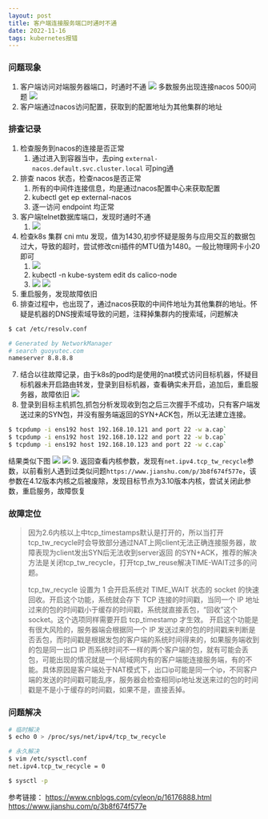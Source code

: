 ```yaml
---
layout: post
title: 客户端连接服务端口时通时不通
date: 2022-11-16
tags: kubernetes报错
---
```

### 问题现象
1. 客户端访问对端服务器端口，时通时不通
![](/images/posts/media/16685885964780.jpg)
多数服务出现连接nacos 500问题
![](/images/posts/media/16685883545567.jpg)
2. 客户端通过nacos访问配置，获取到的配置地址为其他集群的地址

### 排查记录
1. 检查服务到nacos的连接是否正常
    1. 通过进入到容器当中，去ping `external-nacos.default.svc.cluster.local` 可ping通
2. 排查 nacos 状态，检查nacos是否正常
    1. 所有的中间件连接信息，均是通过nacos配置中心来获取配置
    2. kubectl get ep external-nacos
    3. 逐一访问 endpoint 均正常
3. 客户端telnet数据库端口，发现时通时不通
    1. ![](/images/posts/media/16685883757203.jpg)
4. 检查k8s 集群 cni mtu 发现，值为1430,初步怀疑是服务与应用交互的数据包过大，导致的超时，尝试修改cni插件的MTU值为1480。一般比物理网卡小20即可
    1. ![](/images/posts/media/16685890534335.jpg)
    2. kubectl  -n kube-system edit ds calico-node
    3. ![](/images/posts/media/16685892812370.jpg)
    ![](/images/posts/media/16685893040203.jpg)
5. 重启服务，发现故障依旧
6. 排查过程中，也出现了，通过nacos获取的中间件地址为其他集群的地址。怀疑是机器的DNS搜索域导致的问题，注释掉集群内的搜索域，问题解决

```bash
$ cat /etc/resolv.conf

# Generated by NetworkManager
# search guoyutec.com
nameserver 8.8.8.8
```

7. 结合以往故障记录，由于k8s的pod均是使用的nat模式访问目标机器，怀疑目标机器未开启路由转发，登录到目标机器，查看确实未开启，追加后，重启服务器，故障依旧
 ![](/images/posts/media/16685898789626.jpg)
1. 登录到目标主机抓包,抓包分析发现收到包之后三次握手不成功，只有客户端发送过来的SYN包，并没有服务端返回的SYN+ACK包，所以无法建立连接。
```bash
$ tcpdump -i ens192 host 192.168.10.121 and port 22 -w a.cap`
$ tcpdump -i ens192 host 192.168.10.122 and port 22 -w b.cap`
$ tcpdump -i ens192 host 192.168.10.123 and port 22 -w c.cap`
```
结果类似下图
![](/images/posts/media/16685900872651.jpg)
![](/images/posts/media/16685901085170.jpg)
9. 返回查看内核参数，发现有`net.ipv4.tcp_tw_recycle`参数，以前看别人遇到过类似问题`https://www.jianshu.com/p/3b8f674f577e`，该参数在4.12版本内核之后被废除，发现目标节点为3.10版本内核，尝试关闭此参数，重启服务，故障恢复

### 故障定位
> 因为2.6内核以上中tcp_timestamps默认是打开的，所以当打开 tcp_tw_recycle时会导致部分通过NAT上网client无法正确连接服务器，故障表现为client发出SYN后无法收到server返回 的SYN+ACK，推荐的解决方法是关闭tcp_tw_recycle，打开tcp_tw_reuse解决TIME-WAIT过多的问题。
>
>
> tcp_tw_recycle 设置为 1 会开启系统对 TIME_WAIT 状态的 socket 的快速回收。开启这个功能，系统就会存下 TCP 连接的时间戳，当同一个 IP 地址过来的包的时间戳小于缓存的时间戳，系统就直接丢包，“回收”这个 socket。这个选项同样需要开启 tcp_timestamp 才生效。
开启这个功能是有很大风险的，服务器端会根据同一个 IP 发送过来的包的时间戳来判断是否丢包，而时间戳是根据发包的客户端的系统时间得来的，如果服务端收到的包是同一出口 IP 而系统时间不一样的两个客户端的包，就有可能会丢包，可能出现的情况就是一个局域网内有的客户端能连接服务端，有的不能。具体原因是客户端处于NAT模式下，出口ip可能是同一个ip，不同客户端的发送的时间戳可能乱序，服务器会检查相同ip地址发送来过的包的时间戳是不是小于缓存的时间戳，如果不是，直接丢掉。

### 问题解决

```bash
# 临时解决
$ echo 0 > /proc/sys/net/ipv4/tcp_tw_recycle

# 永久解决
$ vim /etc/sysctl.conf
net.ipv4.tcp_tw_recycle = 0

$ sysctl -p
```

参考链接：
https://www.cnblogs.com/cyleon/p/16176888.html
https://www.jianshu.com/p/3b8f674f577e
